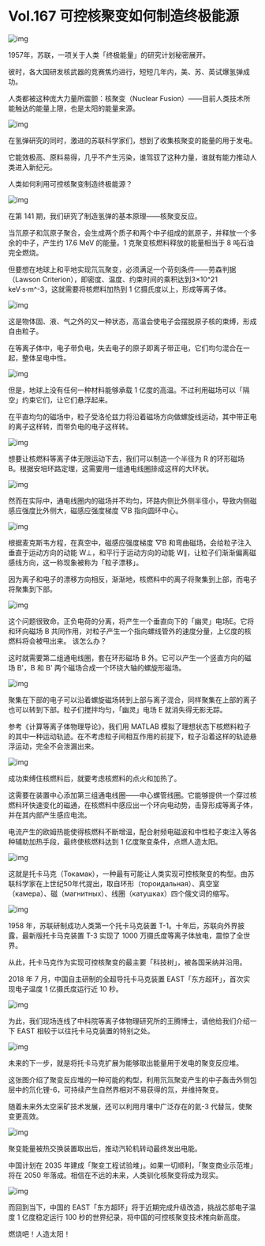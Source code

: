 # Vol.167 可控核聚变如何制造终极能源

![img](https://cdn.jsdelivr.net/gh/just-prog/static/img/202108212226467.png)

1957年，苏联，一项关于人类「终极能量」的研究计划秘密展开。

彼时，各大国研发核武器的竞赛焦灼进行，短短几年内，美、苏、英试爆氢弹成功。

人类都被这种庞大力量所震颤：核聚变（Nuclear Fusion）——目前人类技术所能触达的能量上限，也是太阳的能量来源。

![img](https://cdn.jsdelivr.net/gh/just-prog/static/img/202108212226788.gif)

在氢弹研究的同时，激进的苏联科学家们，想到了收集核聚变的能量的用于发电。

它能效极高、原料易得，几乎不产生污染，谁驾驭了这种力量，谁就有能力推动人类进入新纪元。

人类如何利用可控核聚变制造终极能源？

![img](https://cdn.jsdelivr.net/gh/just-prog/static/img/202108212226755.gif)

在第 141 期，我们研究了制造氢弹的基本原理——核聚变反应。

当氘原子和氚原子聚合，会生成两个质子和两个中子组成的氦原子，并释放一个多余的中子，产生约 17.6 MeV 的能量。1 克聚变核燃料释放的能量相当于 8 吨石油完全燃烧。

但要想在地球上和平地实现氘氚聚变，必须满足一个苛刻条件——劳森判据（Lawson Criterion），即密度、温度、约束时间的乘积达到3×10^21 keV·s·m^-3，这就需要将核燃料加热到 1 亿摄氏度以上，形成等离子体。

![img](https://cdn.jsdelivr.net/gh/just-prog/static/img/202108212226946.gif)

这是物体固、液、气之外的又一种状态，高温会使电子会摆脱原子核的束缚，形成自由粒子。

在等离子体中，电子带负电，失去电子的原子即离子带正电，它们均匀混合在一起，整体呈电中性。

![img](https://cdn.jsdelivr.net/gh/just-prog/static/img/202108212226593.png)

但是，地球上没有任何一种材料能够承载 1 亿度的高温。不过利用磁场可以「隔空」约束它们，让它们悬浮起来。

在平直均匀的磁场中，粒子受洛伦兹力将沿着磁场方向做螺旋线运动，其中带正电的离子这样转，而带负电的电子这样转。

![img](https://cdn.jsdelivr.net/gh/just-prog/static/img/202108212226269.gif)

想要让核燃料等离子体无限运动下去，我们可以制造一个半径为 R 的环形磁场 B。根据安培环路定理，这需要用一组通电线圈排成这样的大环状。

![img](https://cdn.jsdelivr.net/gh/just-prog/static/img/202108212226376.png)

然而在实际中，通电线圈内的磁场并不均匀，环路内侧比外侧半径小，导致内侧磁感应强度比外侧大，磁感应强度梯度 ▽B 指向圆环中心。

![img](https://cdn.jsdelivr.net/gh/just-prog/static/img/202108212226844.png)

根据麦克斯韦方程，在真空中，磁感应强度梯度 ▽B 和弯曲磁场，会给粒子注入垂直于运动方向的动能 W⊥，和平行于运动方向的动能 W∥，让粒子们渐渐偏离磁感线方向，这一称现象被称为「粒子漂移」。

因为离子和电子的漂移方向相反，渐渐地，核燃料中的离子将聚集到上部，而电子将聚集到下部。

![img](https://cdn.jsdelivr.net/gh/just-prog/static/img/202108212227523.png)

这个问题很致命。正负电荷的分离，将产生一个垂直向下的「幽灵」电场E。它将和环向磁场 B 共同作用，对粒子产生一个指向螺线管外的速度分量，上亿度的核燃料将会被甩出来。
该怎么办？

这时就需要第二组通电线圈，套在环形磁场 B 外。它可以产生一个竖直方向的磁场 B'，B 和 B' 两个磁场合成一个环绕大轴的螺旋形磁场。

![img](https://cdn.jsdelivr.net/gh/just-prog/static/img/202108212227129.gif)

聚集在下部的电子可以沿着螺旋磁场转到上部与离子混合，同样聚集在上部的离子也可以转到下部。粒子们搅拌均匀，「幽灵」电场 E 就消失得无影无踪。

参考《计算等离子体物理导论》，我们用 MATLAB 模拟了理想状态下核燃料粒子的其中一种运动轨迹。在不考虑粒子间相互作用的前提下，粒子沿着这样的轨迹悬浮运动，完全不会泄漏出来。

![img](https://cdn.jsdelivr.net/gh/just-prog/static/img/202108212226658.png)

成功束缚住核燃料后，就要考虑核燃料的点火和加热了。

这需要在装置中心添加第三组通电线圈——中心螺管线圈。它能够提供一个穿过核燃料环快速变化的磁通，在核燃料中感应出一个环向电动势，击穿形成等离子体，并在其内部产生感应电流。

电流产生的欧姆热能使得核燃料不断增温，配合射频电磁波和中性粒子束注入等各种辅助加热手段，最终使核燃料达到 1 亿度聚变条件，点燃人造太阳。

![img](https://cdn.jsdelivr.net/gh/just-prog/static/img/202108212227983.gif)

这就是托卡马克（Токамак），一种最有可能让人类实现可控核聚变的构型。由苏联科学家在上世纪50年代提出，取自环形（тороидальная）、真空室（камера）、磁（магнитных）、线圈（катушках）四个俄文词的缩写。

![img](https://cdn.jsdelivr.net/gh/just-prog/static/img/202108212227012.gif)

1958 年，苏联研制成功人类第一个托卡马克装置 T-1。十年后，苏联向外界披露，最新版托卡马克装置 T-3 实现了 1000 万摄氏度等离子体放电，震惊了全世界。

从此，托卡马克作为实现可控核聚变的最主要「科技树」，被各国采纳并沿用。

2018 年 7 月，中国自主研制的全超导托卡马克装置 EAST「东方超环」，首次实现电子温度 1 亿摄氏度运行近 10 秒。

![img](https://cdn.jsdelivr.net/gh/just-prog/static/img/202108212226667.png)

为此，我们现场连线了中科院等离子体物理研究所的王腾博士，请他给我们介绍一下 EAST 相较于以往托卡马克装置的特别之处。



![img](https://cdn.jsdelivr.net/gh/just-prog/static/img/202108212226864.png)

未来的下一步，就是将托卡马克扩展为能够取出能量用于发电的聚变反应堆。

这张图介绍了聚变反应堆的一种可能的构型，利用氘氚聚变产生的中子轰击外侧包层中的氘化锂-6，可持续产生自然界相对不易获得的氚，并维持聚变。

随着未来外太空采矿技术发展，还可以利用月壤中广泛存在的氦-3 代替氚，使聚变更高效。

![img](https://cdn.jsdelivr.net/gh/just-prog/static/img/202108212227753.png)

聚变能量被热交换装置取出后，推动汽轮机转动最终发出电能。

中国计划在 2035 年建成「聚变工程试验堆」。如果一切顺利，「聚变商业示范堆」将在 2050 年落成。相信在不远的未来，人类驯化核聚变将成为现实。

![img](https://cdn.jsdelivr.net/gh/just-prog/static/img/202108212227042.gif)

而回到当下，中国的 EAST「东方超环」将于近期完成升级改造，挑战芯部电子温度 1 亿度稳定运行 100 秒的世界纪录，将中国的可控核聚变技术推向新高度。

燃烧吧！人造太阳！